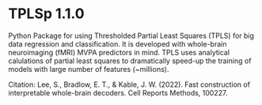 # TPLSp 1.1.0

Python Package for using Thresholded Partial Least Squares (TPLS) for big data regression and classification.
It is developed with whole-brain neuroimaging (fMRI) MVPA predictors in mind. TPLS uses analytical calulations
of partial least squares to dramatically speed-up the training of models with large number of features (~millions).

Citation: Lee, S., Bradlow, E. T., & Kable, J. W. (2022). Fast construction of interpretable whole-brain decoders. Cell Reports Methods, 100227.